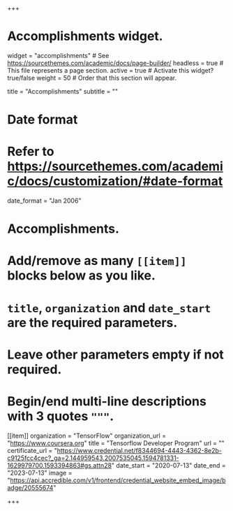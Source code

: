+++
# Accomplishments widget.
widget = "accomplishments"  # See https://sourcethemes.com/academic/docs/page-builder/
headless = true  # This file represents a page section.
active = true  # Activate this widget? true/false
weight = 50  # Order that this section will appear.

title = "Accomplish&shy;ments"
subtitle = ""

# Date format
#   Refer to https://sourcethemes.com/academic/docs/customization/#date-format
date_format = "Jan 2006"

# Accomplishments.
#   Add/remove as many `[[item]]` blocks below as you like.
#   `title`, `organization` and `date_start` are the required parameters.
#   Leave other parameters empty if not required.
#   Begin/end multi-line descriptions with 3 quotes `"""`.

[[item]]
  organization = "TensorFlow"
  organization_url = "https://www.coursera.org"
  title = "Tensorflow Developer Program"
  url = ""
  certificate_url = "https://www.credential.net/f8344694-4443-4362-8e2b-c9125fcc4cec?_ga=2.144959543.2007535045.1594781331-1629979700.1593394863#gs.attn28"
  date_start = "2020-07-13"
  date_end = "2023-07-13"
  image = "https://api.accredible.com/v1/frontend/credential_website_embed_image/badge/20555674"


+++

